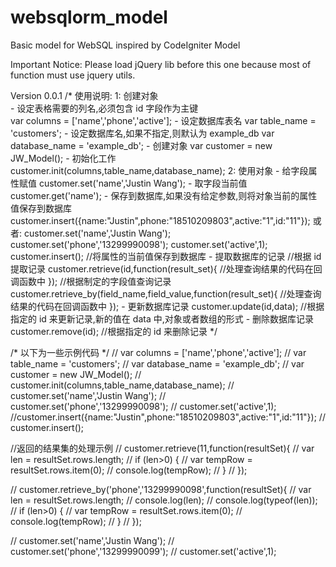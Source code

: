 # websqlorm_model
Basic model for WebSQL inspired by CodeIgniter Model

Important Notice:
	Please load jQuery lib before this one because most of function must use jquery utils.

Version 0.0.1
/*
	使用说明:
	1: 创建对象   
		- 设定表格需要的列名,必须包含 id 字段作为主键  
			var columns = ['name','phone','active'];
		- 设定数据库表名
			var table_name = 'customers';
		- 设定数据库名,如果不指定,则默认为 example_db
			var database_name = 'example_db';
		- 创建对象
			var customer = new JW_Model();
		- 初始化工作
			customer.init(columns,table_name,database_name);
	2: 使用对象
		- 给字段属性赋值
			customer.set('name','Justin Wang');
		- 取字段当前值
			customer.get('name');
		- 保存到数据库,如果没有给定参数,则将对象当前的属性值保存到数据库
			customer.insert({name:"Justin",phone:"18510209803",active:"1",id:"11"});
			或者: 
			customer.set('name','Justin Wang');
			customer.set('phone','13299990098');
			customer.set('active',1);
			customer.insert(); //将属性的当前值保存到数据库
		- 提取数据库的记录
			//根据 id 提取记录
			customer.retrieve(id,function(result_set){
				//处理查询结果的代码在回调函数中
			});
			//根据制定的字段值查询记录
			customer.retrieve_by(field_name,field_value,function(result_set){
				//处理查询结果的代码在回调函数中
			});
		- 更新数据库记录
			customer.update(id,data);  //根据指定的 id 来更新记录,新的值在 data 中,对象或者数组的形式
		- 删除数据库记录
			customer.remove(id);       //根据指定的 id 来删除记录
*/


/* 以下为一些示例代码 */
// var columns = ['name','phone','active'];
// var table_name = 'customers';
// var database_name = 'example_db';
// var customer = new JW_Model();
// customer.init(columns,table_name,database_name);
// customer.set('name','Justin Wang');
// customer.set('phone','13299990098');
// customer.set('active',1);
//customer.insert({name:"Justin",phone:"18510209803",active:"1",id:"11"});
// customer.insert();

//返回的结果集的处理示例
// customer.retrieve(11,function(resultSet){
// 	var len = resultSet.rows.length;
// 	if (len>0) {
// 		var tempRow = resultSet.rows.item(0);
// 		console.log(tempRow);
// 	}
// });

// customer.retrieve_by('phone','13299990098',function(resultSet){
// 	var len = resultSet.rows.length;
// 	console.log(len);
// 	console.log(typeof(len));
// 	if (len>0) {
// 		var tempRow = resultSet.rows.item(0);
// 		console.log(tempRow);
// 	}
// });

// customer.set('name','Justin Wang');
// customer.set('phone','13299990099');
// customer.set('active',1);